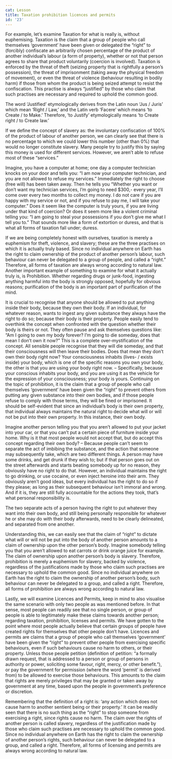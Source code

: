 ```yaml
---
cat: Lesson
title: Taxation prohibition licences and permits
id: '23'
---
```



For example, let’s examine Taxation for what is really is, without euphemising.
Taxation is the claim that a group of people who call themselves ‘government’ have been
given or delegated the “right” to (forcibly) confiscate an arbitrarily chosen percentage of the
product of another individual’s labour (a form of property), whether or not that person agrees
to share that product voluntarily (coercion is involved). Taxation is enforced by the threat of
theft (seizing property that is rightfully a person’s possession), the threat of imprisonment
(taking away the physical freedom of movement), or even the threat of violence (behaviour
resulting in bodily harm) if those from whom the product is being seized attempt to resist the
confiscation. This practise is always “justified” by those who claim that such practises are
necessary and required to uphold the common good.

The word ‘Justified’ etymologically derives from the Latin noun ‘Jus / Juris’ which mean
‘Right / Law,’ and the Latin verb ‘Facere’ which means ‘to Create / to Make.’ Therefore, ‘to
Justify’ etymologically means ‘to Create right / to Create law.’

If we define the concept of slavery as: the involuntary confiscation of 100% of the product of
labour of another person, we can clearly see that there is no percentage to which we could
lower this number (other than 0%) that would no longer constitute slavery.
Many people try to justify this by saying this money is used for different services. However,
we aren’t able to refuse most of these “services.”

Imagine, you have a computer at home; one day a computer technician knocks on your door
and tells you: “I am now your computer technician, and you are not allowed to refuse my
services.” Immediately the right to choose (free will) has been taken away. Then he tells you
“Whether you want or don’t want my technician services, I’m going to need $300,- every
year, I’ll come over every two months to collect my money. I do not care if you are happy with
my service or not, and if you refuse to pay me, I will take your computer.”
Does it seem like the computer is truly yours, if you are living under that kind of coercion? Or
does it seem more like a violent criminal telling you: “I am going to steal your possessions if
you don’t give me what I tell you to.” That sounds more like a form of extortion or duress, and
that is what all forms of taxation fall under; duress.

If we are being completely honest with ourselves, taxation is merely a euphemism for theft,
violence, and slavery; these are the three practises on which it is actually truly based. Since no
individual anywhere on Earth has the right to claim ownership of the product of another
person’s labour, such behaviour can never be delegated to a group of people, and called a
“right.” Therefore, all forms of taxation are always wrong according to natural law.
Another important example of something to examine for what it actually truly is, is
Prohibition. Whether regarding drugs or junk-food, ingesting anything harmful into the body
is strongly opposed, hopefully for obvious reasons; purification of the body is an important
part of purification of the mind.

It is crucial to recognise that anyone should be allowed to put anything inside their body,
because they own their body. If an individual, for whatever reason, wants to ingest any given
substance they always have the right to do so; because their body is their property.
People easily tend to overthink the concept when confronted with the question whether their
body is theirs or not. They often pause and ask themselves questions like: “Am I going to own
my body forever? I’m going to die someday, does that mean I don’t own it now?” This is a
complete over-mystification of the concept. All sensible people recognise that they will die
someday, and that their consciousness will then leave their bodies. Does that mean they don’t
own their body right now? Your consciousness inhabits (lives- / exists inside) your body,
which is one of the specific reasons you own your body, the other is that you are using your
body right now. – Specifically, because your conscious inhabits your body, and you are using
it as the vehicle for the expression of your consciousness; your body is yours.
Continuing on the topic of prohibition, it is the claim that a group of people who call
themselves ‘government’ have been given the “right” to prevent others from putting any given
substance into their own bodies, and if those people refuse to comply with those terms, they
will be fined or imprisoned. It should be self-evident that since an individual’s body is their
own property, that individual always maintains the natural right to decide what will or will not
be put into their own property. In this instance, their own body.

Imagine another person telling you that you aren’t allowed to put your jacket into your car, or
that you can’t put a certain piece of furniture inside your home. Why is it that most people
would not accept that, but do accept this concept regarding their own body? – Because people
can’t seem to separate the act of imbibing the substance, and the action that someone may
subsequently take, which are two different things. A person may have some drinks, and get
drunk if they wish to; but if that person goes out on the street afterwards and starts beating
somebody up for no reason, they obviously have no right to do that. However, an individual
maintains the right to go drinking, or use cocaine, or even inject heroine into their arm. They
obviously aren’t good ideas, but every individual has the right to do so if they please; as long
as their subsequent behaviour isn’t immoral and wrong. And if it is, they are still fully
accountable for the actions they took, that’s what personal responsibility is.

The two separate acts of a person having the right to put whatever they want into their own
body, and still being personally responsible for whatever he or she may do with their body
afterwards, need to be clearly delineated, and separated from one another.

Understanding this, we can easily see that the claim of “right” to dictate what will or will not
be put into the body of another person amounts to a claim of ownership upon the other
person’s body. Imagine somebody telling you that you aren’t allowed to eat carrots or drink
orange juice for example. The claim of ownership upon another person’s body is slavery.
Therefore, prohibition is merely a euphemism for slavery, backed by violence, regardless of
the justifications made by those who claim such practises are necessary to uphold the
common good. Since no individual anywhere on Earth has the right to claim the ownership of
another person’s body, such behaviour can never be delegated to a group, and called a right.
Therefore, all forms of prohibition are always wrong according to natural law.

Lastly, we will examine Licences and Permits, keep in mind to also visualise the same
scenario with only two people as was mentioned before. In that sense, most people can readily
see that no single person, or group of people is able to legitimately make these claims towards
another person; regarding taxation, prohibition, licenses and permits. We have gotten to the
point where most people actually believe that certain groups of people have created rights for
themselves that other people don’t have. Licences and permits are claims that a group of
people who call themselves ‘government’ have been given the “right” to prevent other people
from exercising specific behaviours, even if such behaviours cause no harm to others, or their
property. Unless those people petition (definition of petition: “a formally drawn request, that
is addressed to a person or group of persons in authority or power, soliciting some favour,
right, mercy, or other benefit.”), or pay the government for permission (where the word
‘permit’ is derived from) to be allowed to exercise those behaviours. This amounts to the
claim that rights are merely privileges that may be granted or taken away by government at
any time, based upon the people in government’s preference or discretion.

Remembering that the definition of a right is: ‘any action which does not cause harm to
another sentient being or their property.’ It can be readily seen that there is no such thing as
the “right” to stop someone from exercising a right, since rights cause no harm. The claim
over the rights of another person is called slavery, regardless of the justification made by
those who claim such practises are necessary to uphold the common good. Since no individual
anywhere on Earth has the right to claim the ownership of another person’s rights, such
behaviour can never be delegated to a group, and called a right. Therefore, all forms of
licensing and permits are always wrong according to natural law.